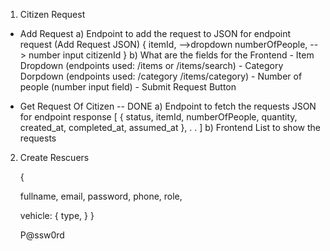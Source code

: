 1) Citizen Request
- Add Request
    a) Endpoint to add the request to
        JSON for endpoint request (Add Request JSON)
        {
            itemId, -->dropdown
            numberOfPeople, --> number input
            citizenId
        }
    b) What are the fields for the Frontend
        - Item Dropdown (endpoints used: /items or /items/search)
        - Category Dorpdown (endpoints used: /category /items/category)
        - Number of people (number input field)
        - Submit Request Button

- Get Request Of Citizen -- DONE
    a) Endpoint to fetch the requests
        JSON for endpoint response
    [
        {
            status,
            itemId,
            numberOfPeople,
            quantity,
            created_at,
            completed_at,
            assumed_at
        },
        .
        .
    ]
    b) Frontend List to show the requests

2) Create Rescuers
   
   {
   
    fullname,
    email,
    password,
    phone,
    role,

    vehicle: {
        type, 
    }
   }

   P@ssw0rd